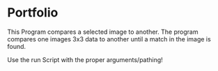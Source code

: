 # Portfolio

This Program compares a selected image to another. The program compares one images 3x3 data to another until a match in the image is found. 

Use the run Script with the proper arguments/pathing!

